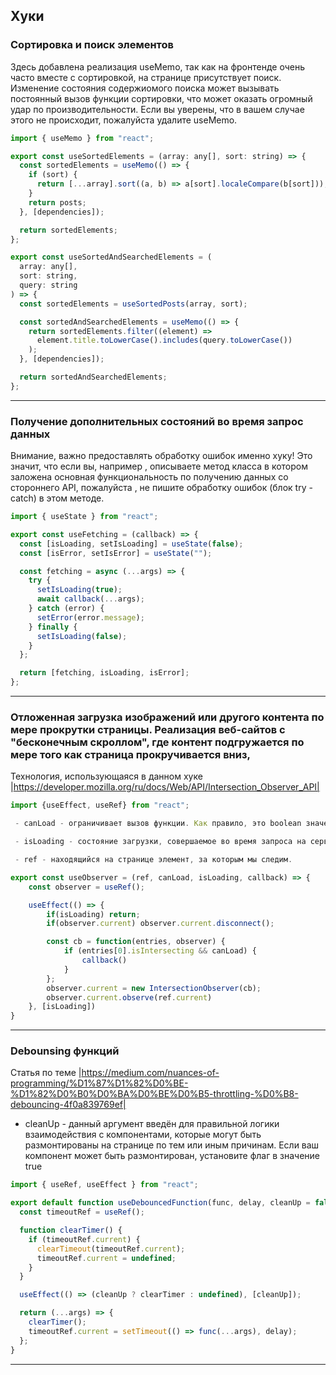 ## **Хуки**

### Сортировка и поиск элементов

Здесь добавлена реализация useMemo, так как на фронтенде очень часто вместе с сортировкой, на странице присутствует поиск. Изменение состояния содержиомого поиска может вызывать постоянный вызов функции сортировки, что может оказать огромный удар по производительности. Если вы уверены, что в вашем случае этого не происходит, пожалуйста удалите useMemo.

```javascript
import { useMemo } from "react";

export const useSortedElements = (array: any[], sort: string) => {
  const sortedElements = useMemo(() => {
    if (sort) {
      return [...array].sort((a, b) => a[sort].localeCompare(b[sort]));
    }
    return posts;
  }, [dependencies]);

  return sortedElements;
};

export const useSortedAndSearchedElements = (
  array: any[],
  sort: string,
  query: string
) => {
  const sortedElements = useSortedPosts(array, sort);

  const sortedAndSearchedElements = useMemo(() => {
    return sortedElements.filter((element) =>
      element.title.toLowerCase().includes(query.toLowerCase())
    );
  }, [dependencies]);

  return sortedAndSearchedElements;
};
```

---

### Получение дополнительных состояний во время запрос данных

Внимание, важно предоставлять обработку ошибок именно хуку! Это значит, что если вы, например , описываете метод класса в котором заложена основная функциональность по получению данных со стороннего API, пожалуйста , не пишите обработку ошибок (блок try - catch) в этом методе.

```javascript
import { useState } from "react";

export const useFetching = (callback) => {
  const [isLoading, setIsLoading] = useState(false);
  const [isError, setIsError] = useState("");

  const fetching = async (...args) => {
    try {
      setIsLoading(true);
      await callback(...args);
    } catch (error) {
      setError(error.message);
    } finally {
      setIsLoading(false);
    }
  };

  return [fetching, isLoading, isError];
};
```

---

### Отложенная загрузка изображений или другого контента по мере прокрутки страницы. Реализация веб-сайтов с "бесконечным скроллом", где контент подгружается по мере того как страница прокручивается вниз,

Технология, использующаяся в данном хуке |https://developer.mozilla.org/ru/docs/Web/API/Intersection_Observer_API|

```javascript
import {useEffect, useRef} from "react";

 - canLoad - ограничивает вызов функции. Как правило, это boolean значение, которая сравнивает между собой, например, номер текущей страницы и последней.

 - isLoading - состояние загрузки, совершаемое во время запроса на сервер.

 - ref - находящийся на странице элемент, за которым мы следим.

export const useObserver = (ref, canLoad, isLoading, callback) => {
    const observer = useRef();

    useEffect(() => {
        if(isLoading) return;
        if(observer.current) observer.current.disconnect();

        const cb = function(entries, observer) {
            if (entries[0].isIntersecting && canLoad) {
                callback()
            }
        };
        observer.current = new IntersectionObserver(cb);
        observer.current.observe(ref.current)
    }, [isLoading])
}
```

---

### Debounsing функций

Статья по теме |https://medium.com/nuances-of-programming/%D1%87%D1%82%D0%BE-%D1%82%D0%B0%D0%BA%D0%BE%D0%B5-throttling-%D0%B8-debouncing-4f0a839769ef|

- cleanUp - данный аргумент введён для правильной логики взаимодействия с компонентами, которые могут быть размонтированы на странице по тем или иным причинам. Если ваш компонент может быть размонтирован, установите флаг в значение true

````javascript
import { useRef, useEffect } from "react";

export default function useDebouncedFunction(func, delay, cleanUp = false) {
  const timeoutRef = useRef();

  function clearTimer() {
    if (timeoutRef.current) {
      clearTimeout(timeoutRef.current);
      timeoutRef.current = undefined;
    }
  }

  useEffect(() => (cleanUp ? clearTimer : undefined), [cleanUp]);

  return (...args) => {
    clearTimer();
    timeoutRef.current = setTimeout(() => func(...args), delay);
  };
}
````

---